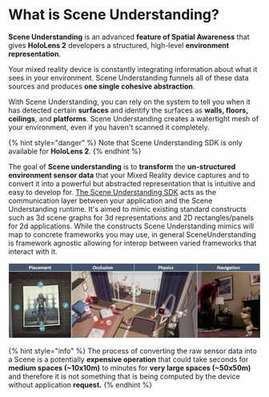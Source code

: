 # What is Scene Understanding?

**Scene Understanding** is an advanced **feature of Spatial Awareness** that gives **HoloLens 2** developers a structured, high-level **environment representation**.

Your mixed reality device is constantly integrating information about what it sees in your environment. Scene Understanding funnels all of these data sources and produces **one single cohesive abstraction**.

With Scene Understanding, you can rely on the system to tell you when it has detected certain **surfaces** and identify the surfaces as **walls, floors, ceilings**, and **platforms**. Scene Understanding creates a watertight mesh of your environment, even if you haven't scanned it completely.

{% hint style="danger" %}
Note that Scene Understanding SDK is only available for **HoloLens 2**.
{% endhint %}

The goal of **Scene understanding** is to **transform** the **un-structured environment sensor data** that your Mixed Reality device captures and to convert it into a powerful but abstracted representation that is intuitive and easy to develop for. [The Scene Understanding SDK](https://aka.ms/UnitySceneUnderstandingSDK) acts as the communication layer between your application and the Scene Understanding runtime. It's aimed to mimic existing standard constructs such as 3d scene graphs for 3d representations and 2D rectangles/panels for 2d applications. While the constructs Scene Understanding mimics will map to concrete frameworks you may use, in general SceneUnderstanding is framework agnostic allowing for interop between varied frameworks that interact with it.

![Common spatial mapping usage scenarios: placement, occlusion, physics and navigation.](../../../.gitbook/assets/sceneunderstandingusage.png)

{% hint style="info" %}
The process of converting the raw sensor data into a Scene is a potentially **expensive operation** that could take seconds for **medium spaces \(~10x10m\)** to minutes for **very large spaces \(~50x50m\)** and therefore it is not something that is being computed by the device without application **request.**
{% endhint %}

